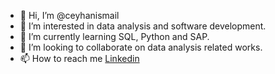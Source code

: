 - 👋 Hi, I’m @ceyhanismail
- 👀 I’m interested in data analysis and software development.
- 🌱 I’m currently learning SQL, Python and SAP. 
- 🤝 I’m looking to collaborate on data analysis related works. 
- 📫 How to reach me [Linkedin](http://linkedin.com/in/ismail-ceyhan)

<!---
ceyhanismail/ceyhanismail is a ✨ special ✨ repository because its `README.md` (this file) appears on your GitHub profile.
You can click the Preview link to take a look at your changes.
--->
